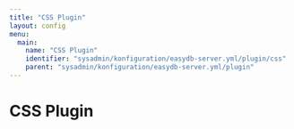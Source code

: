 ```yaml
---
title: "CSS Plugin"
layout: config
menu:
  main:
    name: "CSS Plugin"
    identifier: "sysadmin/konfiguration/easydb-server.yml/plugin/css"
    parent: "sysadmin/konfiguration/easydb-server.yml/plugin"
---
```

# CSS Plugin